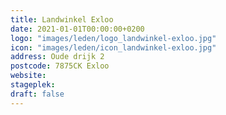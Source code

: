 ```yaml
---
title: Landwinkel Exloo
date: 2021-01-01T00:00:00+0200
logo: "images/leden/logo_landwinkel-exloo.jpg"
icon: "images/leden/icon_landwinkel-exloo.jpg"
address: Oude drijk 2
postcode: 7875CK Exloo
website: 
stageplek: 
draft: false
---
```


